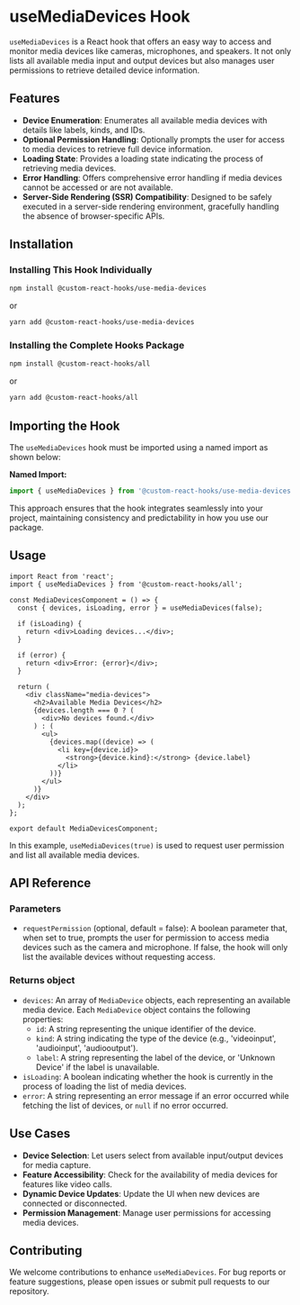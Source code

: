 # useMediaDevices Hook

`useMediaDevices` is a React hook that offers an easy way to access and monitor media devices like cameras, microphones, and speakers. It not only lists all available media input and output devices but also manages user permissions to retrieve detailed device information.

## Features

- **Device Enumeration**: Enumerates all available media devices with details like labels, kinds, and IDs.
- **Optional Permission Handling**: Optionally prompts the user for access to media devices to retrieve full device information.
- **Loading State**: Provides a loading state indicating the process of retrieving media devices.
- **Error Handling**: Offers comprehensive error handling if media devices cannot be accessed or are not available.
- **Server-Side Rendering (SSR) Compatibility**: Designed to be safely executed in a server-side rendering environment, gracefully handling the absence of browser-specific APIs.

## Installation

### Installing This Hook Individually

```bash
npm install @custom-react-hooks/use-media-devices
```

or

```bash
yarn add @custom-react-hooks/use-media-devices
```

### Installing the Complete Hooks Package

```sh
npm install @custom-react-hooks/all
```

or

```sh
yarn add @custom-react-hooks/all
```

## Importing the Hook

The `useMediaDevices` hook must be imported using a named import as shown below:

**Named Import:**
```javascript
import { useMediaDevices } from '@custom-react-hooks/use-media-devices';
```
This approach ensures that the hook integrates seamlessly into your project, maintaining consistency and predictability in how you use our package.


## Usage

```tsx
import React from 'react';
import { useMediaDevices } from '@custom-react-hooks/all';

const MediaDevicesComponent = () => {
  const { devices, isLoading, error } = useMediaDevices(false);

  if (isLoading) {
    return <div>Loading devices...</div>;
  }

  if (error) {
    return <div>Error: {error}</div>;
  }

  return (
    <div className="media-devices">
      <h2>Available Media Devices</h2>
      {devices.length === 0 ? (
        <div>No devices found.</div>
      ) : (
        <ul>
          {devices.map((device) => (
            <li key={device.id}>
              <strong>{device.kind}:</strong> {device.label}
            </li>
          ))}
        </ul>
      )}
    </div>
  );
};

export default MediaDevicesComponent;
```

In this example, `useMediaDevices(true)` is used to request user permission and list all available media devices.

## API Reference

### Parameters

- `requestPermission` (optional, default = false): A boolean parameter that, when set to true, prompts the user for permission to access media devices such as the camera and microphone. If false, the hook will only list the available devices without requesting access.

### Returns object

- `devices`: An array of `MediaDevice` objects, each representing an available media device. Each `MediaDevice` object contains the following properties:
    - `id`: A string representing the unique identifier of the device.
    - `kind`: A string indicating the type of the device (e.g., 'videoinput', 'audioinput', 'audiooutput').
    - `label`: A string representing the label of the device, or 'Unknown Device' if the label is unavailable.
- `isLoading`: A boolean indicating whether the hook is currently in the process of loading the list of media devices.
- `error`: A string representing an error message if an error occurred while fetching the list of devices, or `null` if no error occurred.

## Use Cases
 
- **Device Selection**: Let users select from available input/output devices for media capture.
- **Feature Accessibility**: Check for the availability of media devices for features like video calls.
- **Dynamic Device Updates**: Update the UI when new devices are connected or disconnected.
- **Permission Management**: Manage user permissions for accessing media devices.

## Contributing

We welcome contributions to enhance `useMediaDevices`. For bug reports or feature suggestions, please open issues or submit pull requests to our repository.
